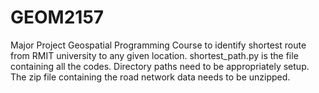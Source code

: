 # GEOM2157
Major Project Geospatial Programming Course
to identify shortest route from RMIT university to any given location.
shortest_path.py is the file containing all the codes.
Directory paths need to be appropriately setup. The zip file containing the road network data needs to be unzipped.

